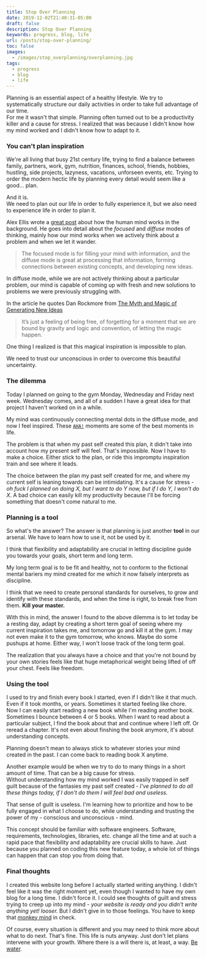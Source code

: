 ```yaml
---
title: Stop Over Planning
date: 2019-12-02T21:40:31-05:00
draft: false
description: Stop Over Planning
keywords: progress, blog, life
url: /posts/stop-over-planning/
toc: false
images:
  - /images/stop_overplanning/overplanning.jpg
tags:
  - progress
  - blog
  - life
---
```


Planning is an essential aspect of a healthy lifestyle. We try to systematically structure our daily activities in order to take full advantage of our time.  
For me it wasn't that simple. Planning often turned out to be a productivity killer and a cause for stress. I realized that was because I didn't know how my mind worked and I didn't know how to adapt to it.

### You can't plan inspiration

We're all living that busy 21st century life, trying to find a balance between family, partners, work, gym, nutrition, finances, school, friends, hobbies, hustling, side projects, lazyness, vacations, unforseen events, etc. Trying to order the modern hectic life by planning every detail would seem like a good... plan.

And it is.  
We need to plan out our life in order to fully experience it, but we also need to experience life in order to plan it.

Alex Ellis wrote a [great post](https://alexanderell.is/posts/trust-in-your-unconscious/) about how the human mind works in the background. He goes into detail about the *focused* and *diffuse* modes of thinking, mainly how our mind works when we actively think about a problem and when we let it wander.

> The focused mode is for filling your mind with information, and the diffuse mode is great at processing that information, forming connections between existing concepts, and developing new ideas.

In diffuse mode, while we are not actively thinking about a particular problem, our mind is capable of coming up with fresh and new solutions to problems we were previously struggling with.

In the article he quotes Dan Rockmore from [The Myth and Magic of Generating New Ideas](https://www.newyorker.com/culture/annals-of-inquiry/the-myth-and-magic-of-generating-new-ideas)

> It’s just a feeling of being free, of forgetting for a moment that we are bound by gravity and logic and convention, of letting the magic happen.

One thing I realized is that this magical inspiration is impossible to plan.

We need to trust our unconscious in order to overcome this beautiful uncertainty.

### The dilemma

Today I planned on going to the gym Monday, Wednesday and Friday next week. Wednesday comes, and all of a sudden I have a great idea for that project I haven't worked on in a while.

My mind was continuously connecting mental dots in the diffuse mode, and now I feel inspired. These [`AHA!`](https://en.wikipedia.org/wiki/Eureka_effect) moments are some of the best moments in life.

The problem is that when my past self created this plan, it didn't take into account how my present self will feel. That's impossible.
Now I have to make a choice. Either stick to the plan, or ride this impromptu inspiration train and see where it leads.

The choice between the plan my past self created for me, and where my current self is leaning towards can be intimidating. It's a cause for stress - *oh fuck I planned on doing X, but I want to do Y now, but if I do Y, I won't do X*. A bad choice can easily kill my productivity because I'll be forcing something that doesn't come natural to me.

### Planning is a tool

So what's the answer? The answer is that planning is just another **tool** in our arsenal. We have to learn how to use it, not be used by it.

I think that flexibility and adaptability are crucial in letting discipline guide you towards your goals, short term and long term.

My long term goal is to be fit and healthy, not to conform to the fictional mental bariers my mind created for me which it now falsely interprets as discipline.  

I think that we need to create personal standards for ourselves, to grow and identify with these standards, and when the time is right, to break free from them. **Kill your master.**

With this in mind, the answer I found to the above dilemma is to let today be a resting day, adapt by creating a short term goal of seeing where my current inspiration takes me, and tomorrow go and kill it at the gym. I may not even make it to the gym tomorrow, who knows. Maybe do some pushups at home. Either way, I won't loose track of the long term goal.

The realization that you always have a choice and that you're not bound by your own stories feels like that huge metaphorical weight being lifted of off your chest. Feels like freedom.

### Using the tool

I used to try and finish every book I started, even if I didn't like it that much. Even if it took months, or years. Sometimes it started feeling like chore.  
Now I can easily start reading a new book while I'm reading another book. Sometimes I bounce between 4 or 5 books. When I want to read about a particular subject, I find the book about that and continue where I left off. Or reread a chapter. It's not even about finshing the book anymore, it's about understanding concepts.

Planning doesn't mean to always stick to whatever stories your mind created in the past. I can come back to reading book X anytime.

Another example would be when we try to do to many things in a short amount of time. That can be a big cause for stress.  
Without understanding how my mind worked I was easily trapped in self guilt because of the fantasies my past self created - *I've planned to do all these things today, if I don't do them I will feel bad and useless.*  

That sense of guilt is useless. I'm learning how to prioritize and how to be fully engaged in what I choose to do, while understanding and trusting the power of my - conscious and unconscious - mind.

This concept should be familiar with software engineers. Software, requirements, technologies, libraries, etc. change all the time and at such a rapid pace that flexibility and adaptability are crucial skills to have. Just because you planned on coding this new feature today, a whole lot of things can happen that can stop you from doing that.

### Final thoughts

I created this website long before I actually started writing anything. I didn't feel like it was the right moment yet, even though I wanted to have my own blog for a long time. I didn't force it. I could see thoughts of guilt and stress trying to creep up into my mind - *your website is ready and you didn't write anything yet! looser.* But I didn't give in to those feelings. You have to keep that [monkey mind](https://www.youtube.com/watch?v=4PkrhH-bkpk) in check.

Of course, every situation is different and you may need to think more about what to do next. That's fine. This life is nuts anyway. Just don't let plans intervene with your growth. Where there is a will there is, at least, a way. [Be water](https://www.youtube.com/watch?v=cJMwBwFj5nQ).
